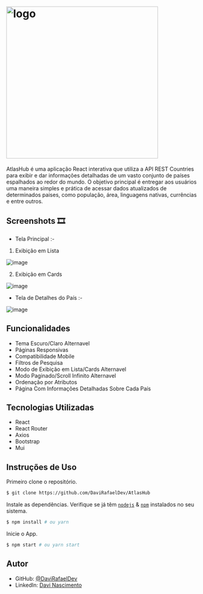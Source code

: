 # <img src="https://github.com/user-attachments/assets/5d1f2e9c-95ab-4983-bc0a-ca8fd6e54ed1" alt="logo" width="400"/>

AtlasHub é uma aplicação React interativa que utiliza a API REST Countries para exibir e dar informações detalhadas de um vasto conjunto de países espalhados ao redor do mundo. O objetivo principal é entregar aos usuários uma maneira simples e prática de acessar dados atualizados de determinados paises, como população, área, linguagens nativas, currências e entre outros.
  
## Screenshots 🎞

- Tela Principal :-
1. Exibição em Lista

![image](https://github.com/user-attachments/assets/d8fabbc8-8840-4e4b-af64-1490ef573adb)

2. Exibição em Cards

![image](https://github.com/user-attachments/assets/c997d2ea-3cdd-458b-a3ca-0e9df1d0ae3f)

- Tela de Detalhes do País :-

![image](https://github.com/user-attachments/assets/cb23175d-2937-4791-9455-6bf459563735)

## Funcionalidades

- Tema Escuro/Claro Alternavel
- Páginas Responsivas
- Compatibilidade Mobile
- Filtros de Pesquisa
- Modo de Exibição em Lista/Cards Alternavel
- Modo Paginado/Scroll Infinito Alternavel
- Ordenação por Atributos
- Página Com Informações Detalhadas Sobre Cada País

## Tecnologias Utilizadas

- React
- React Router
- Axios
- Bootstrap
- Mui

## Instruções de Uso

Primeiro clone o repositório.
```bash
$ git clone https://github.com/DaviRafaelDev/AtlasHub
```

Instale as dependências. Verifique se já têm [`nodejs`](https://nodejs.org/en/) & [`npm`](https://www.npmjs.com/) instalados no seu sistema.
```bash
$ npm install # ou yarn
```

Inicie o App.
```bash
$ npm start # ou yarn start
```

## Autor

- GitHub: [@DaviRafaelDev](https://github.com/DaviRafaelDev)
- LinkedIn: [Davi Nascimento](https://www.linkedin.com/in/davinascimentodev/)
